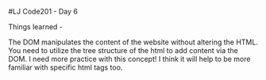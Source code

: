 #LJ Code201 - Day 6

Things learned -

The DOM manipulates the content of the website without altering the HTML. You need to utilize the tree structure of the html to add content via the DOM. I need more practice with this concept! I think it will help to be more familiar with specific html tags too.

